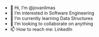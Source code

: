 - 👋 Hi, I’m @jovanlimas
- 👀 I’m interested in Software Engineering
- 🌱 I’m currently learning Data Structures 
- 💞️ I’m looking to collaborate on anything
- 📫 How to reach me: LinkedIn

<!---
jovanlimas/jovanlimas is a ✨ special ✨ repository because its `README.md` (this file) appears on your GitHub profile.
You can click the Preview link to take a look at your changes.
--->

